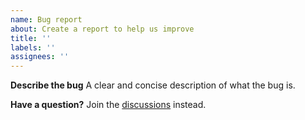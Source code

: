 ```yaml
---
name: Bug report
about: Create a report to help us improve
title: ''
labels: ''
assignees: ''
---
```


**Describe the bug**
A clear and concise description of what the bug is.

**Have a question?**
Join the [discussions](https://github.com/nanojsx/nano/discussions) instead.
